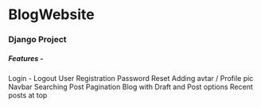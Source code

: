 # BlogWebsite

### Django Project

##### Features -
Login - Logout
User Registration
Password Reset
Adding avtar / Profile pic
Navbar
Searching Post
Pagination
Blog with Draft and Post options
Recent posts at top
